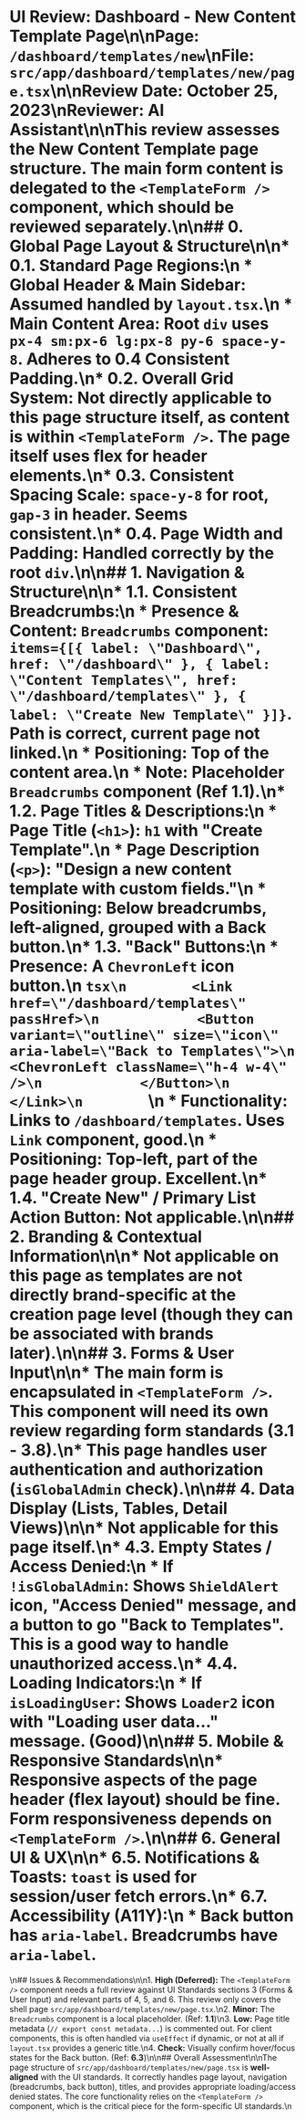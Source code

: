 # UI Review: Dashboard - New Content Template Page\n\n**Page:** `/dashboard/templates/new`\n**File:** `src/app/dashboard/templates/new/page.tsx`\n\n**Review Date:** October 25, 2023\n**Reviewer:** AI Assistant\n\nThis review assesses the New Content Template page structure. The main form content is delegated to the `<TemplateForm />` component, which should be reviewed separately.\n\n## 0. Global Page Layout & Structure\n\n*   **0.1. Standard Page Regions:**\n    *   Global Header & Main Sidebar: Assumed handled by `layout.tsx`.\n    *   Main Content Area: Root `div` uses `px-4 sm:px-6 lg:px-8 py-6 space-y-8`. Adheres to **0.4 Consistent Padding**.\n*   **0.2. Overall Grid System:** Not directly applicable to this page structure itself, as content is within `<TemplateForm />`. The page itself uses flex for header elements.\n*   **0.3. Consistent Spacing Scale:** `space-y-8` for root, `gap-3` in header. Seems consistent.\n*   **0.4. Page Width and Padding:** Handled correctly by the root `div`.\n\n## 1. Navigation & Structure\n\n*   **1.1. Consistent Breadcrumbs:**\n    *   **Presence & Content:** `Breadcrumbs` component: `items={[{ label: \"Dashboard\", href: \"/dashboard\" }, { label: \"Content Templates\", href: \"/dashboard/templates\" }, { label: \"Create New Template\" }]}`. Path is correct, current page not linked.\n    *   **Positioning:** Top of the content area.\n    *   **Note:** Placeholder `Breadcrumbs` component (Ref **1.1**).\n*   **1.2. Page Titles & Descriptions:**\n    *   **Page Title (`<h1>`):** `h1` with \"Create Template\".\n    *   **Page Description (`<p>`):** \"Design a new content template with custom fields.\"\n    *   **Positioning:** Below breadcrumbs, left-aligned, grouped with a Back button.\n*   **1.3. \"Back\" Buttons:**\n    *   **Presence:** A `ChevronLeft` icon button.\n        ```tsx\n        <Link href=\"/dashboard/templates\" passHref>\n            <Button variant=\"outline\" size=\"icon\" aria-label=\"Back to Templates\">\n                <ChevronLeft className=\"h-4 w-4\" />\n            </Button>\n        </Link>\n        ```\n    *   **Functionality:** Links to `/dashboard/templates`. Uses `Link` component, good.\n    *   **Positioning:** Top-left, part of the page header group. Excellent.\n*   **1.4. \"Create New\" / Primary List Action Button:** Not applicable.\n\n## 2. Branding & Contextual Information\n\n*   Not applicable on this page as templates are not directly brand-specific at the creation page level (though they can be associated with brands later).\n\n## 3. Forms & User Input\n\n*   The main form is encapsulated in `<TemplateForm />`. This component will need its own review regarding form standards (**3.1 - 3.8**).\n*   This page handles user authentication and authorization (`isGlobalAdmin` check).\n\n## 4. Data Display (Lists, Tables, Detail Views)\n\n*   Not applicable for this page itself.\n*   **4.3. Empty States / Access Denied:**\n    *   If `!isGlobalAdmin`: Shows `ShieldAlert` icon, \"Access Denied\" message, and a button to go \"Back to Templates\". This is a good way to handle unauthorized access.\n*   **4.4. Loading Indicators:**\n    *   If `isLoadingUser`: Shows `Loader2` icon with \"Loading user data...\" message. (Good)\n\n## 5. Mobile & Responsive Standards\n\n*   Responsive aspects of the page header (flex layout) should be fine. Form responsiveness depends on `<TemplateForm />`.\n\n## 6. General UI & UX\n\n*   **6.5. Notifications & Toasts:** `toast` is used for session/user fetch errors.\n*   **6.7. Accessibility (A11Y):**\n    *   Back button has `aria-label`. Breadcrumbs have `aria-label`.
\n## Issues & Recommendations\n\n1.  **High (Deferred):** The `<TemplateForm />` component needs a full review against UI Standards sections 3 (Forms & User Input) and relevant parts of 4, 5, and 6. This review only covers the shell page `src/app/dashboard/templates/new/page.tsx`.\n2.  **Minor:** The `Breadcrumbs` component is a local placeholder. (Ref: **1.1**)\n3.  **Low:** Page title metadata (`// export const metadata...`) is commented out. For client components, this is often handled via `useEffect` if dynamic, or not at all if `layout.tsx` provides a generic title.\n4.  **Check:** Visually confirm hover/focus states for the Back button. (Ref: **6.3**)\n\n## Overall Assessment\n\nThe page structure of `src/app/dashboard/templates/new/page.tsx` is **well-aligned** with the UI standards. It correctly handles page layout, navigation (breadcrumbs, back button), titles, and provides appropriate loading/access denied states. The core functionality relies on the `<TemplateForm />` component, which is the critical piece for the form-specific UI standards.\n 